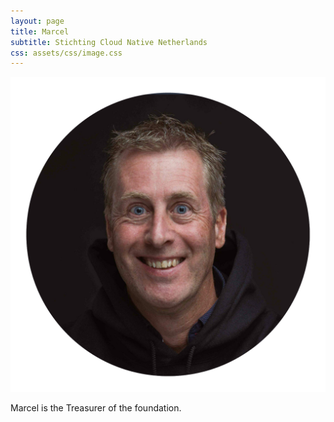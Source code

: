 ```yaml
---
layout: page
title: Marcel
subtitle: Stichting Cloud Native Netherlands
css: assets/css/image.css
---
```

![marcel](assets/img/marcel.png)

Marcel is the Treasurer of the foundation.

